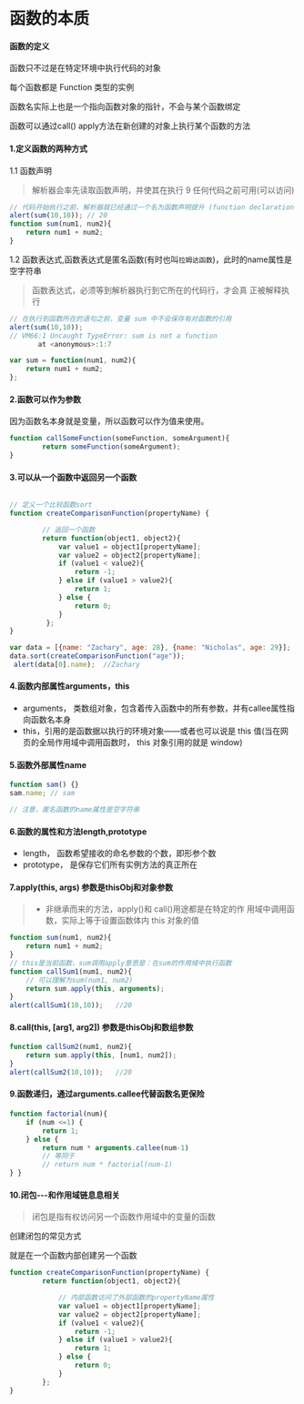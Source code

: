 函数的本质
=====
#### 函数的定义
函数只不过是在特定环境中执行代码的对象

每个函数都是 Function 类型的实例

函数名实际上也是一个指向函数对象的指针，不会与某个函数绑定

函数可以通过call() apply方法在新创建的对象上执行某个函数的方法


#### 1.定义函数的两种方式
1.1 函数声明
> 解析器会率先读取函数声明，并使其在执行 9 任何代码之前可用(可以访问)
```javascript
// 代码开始执行之前，解析器就已经通过一个名为函数声明提升 (function declaration hoisting)的过程，读取并将函数声明添加到执行环境中
alert(sum(10,10)); // 20
function sum(num1, num2){
    return num1 + num2;
}

```


1.2 函数表达式,函数表达式是匿名函数(有时也叫`拉姆达函数`)，此时的name属性是空字符串
> 函数表达式，必须等到解析器执行到它所在的代码行，才会真 正被解释执行
```javascript
// 在执行到函数所在的语句之前，变量 sum 中不会保存有对函数的引用
alert(sum(10,10));
// VM66:1 Uncaught TypeError: sum is not a function
       at <anonymous>:1:7

var sum = function(num1, num2){
    return num1 + num2;
};
```


#### 2.函数可以作为参数
因为函数名本身就是变量，所以函数可以作为值来使用。
```javascript
function callSomeFunction(someFunction, someArgument){
        return someFunction(someArgument);
}
```

#### 3.可以从一个函数中返回另一个函数
```javascript

// 定义一个比较函数sort
function createComparisonFunction(propertyName) {

        // 返回一个函数
        return function(object1, object2){
            var value1 = object1[propertyName];
            var value2 = object2[propertyName];
            if (value1 < value2){
                return -1;
            } else if (value1 > value2){
                return 1;
            } else {
                return 0;
            }
         };
}

var data = [{name: "Zachary", age: 28}, {name: "Nicholas", age: 29}];
data.sort(createComparisonFunction("age"));
 alert(data[0].name);  //Zachary
```

#### 4.函数内部属性arguments，this
- arguments， 类数组对象，包含着传入函数中的所有参数，并有callee属性指向函数名本身
- this，引用的是函数据以执行的环境对象——或者也可以说是 this 值(当在网页的全局作用域中调用函数时， this 对象引用的就是 window)

#### 5.函数外部属性name
```javascript
function sam() {}
sam.name; // sam

// 注意，匿名函数的name属性是空字符串
```

#### 6.函数的属性和方法length,prototype
- length， 函数希望接收的命名参数的个数，即形参个数
- prototype， 是保存它们所有实例方法的真正所在

#### 7.apply(this, args) 参数是thisObj和对象参数
> - 非继承而来的方法，apply()和 call()用途都是在特定的作 用域中调用函数，实际上等于设置函数体内 this 对象的值

```javascript
function sum(num1, num2){
    return num1 + num2;
}
// this是当前函数，sum调用apply意思是：在sum的作用域中执行函数
function callSum1(num1, num2){
    // 可以理解为sum(num1, num2)
    return sum.apply(this, arguments);
}
alert(callSum1(10,10));   //20
```
#### 8.call(this, [arg1, arg2]) 参数是thisObj和数组参数

```javascript
function callSum2(num1, num2){
    return sum.apply(this, [num1, num2]);
}
alert(callSum2(10,10));   //20
```

#### 9.函数递归，通过arguments.callee代替函数名更保险
```javascript
function factorial(num){
    if (num <=1) {
        return 1;
    } else {
        return num * arguments.callee(num-1)
        // 等同于
        // return num * factorial(num-1)
} }
```

#### 10.闭包---和作用域链息息相关
> 闭包是指有权访问另一个函数作用域中的变量的函数

创建闭包的常见方式

就是在一个函数内部创建另一个函数
```javascript
function createComparisonFunction(propertyName) {
        return function(object1, object2){

            // 内部函数访问了外部函数的propertyName属性
            var value1 = object1[propertyName];
            var value2 = object2[propertyName];
            if (value1 < value2){
                return -1;
            } else if (value1 > value2){
                return 1;
            } else {
                return 0;
            }
        };
}
```

